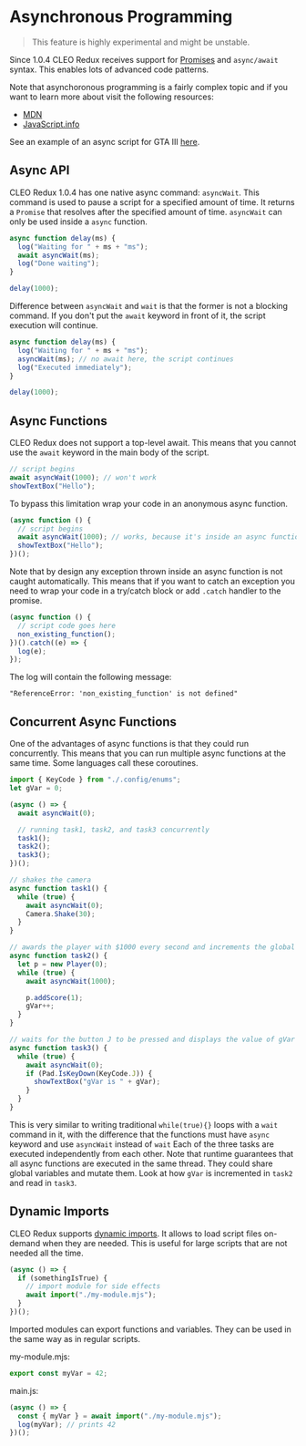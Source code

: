 # Asynchronous Programming

> This feature is highly experimental and might be unstable.

Since 1.0.4 CLEO Redux receives support for [Promises](https://developer.mozilla.org/en-US/docs/Web/JavaScript/Reference/Global_Objects/Promise) and `async/await` syntax. This enables lots of advanced code patterns.

Note that asynchoronous programming is a fairly complex topic and if you want to learn more about visit the following resources:

- [MDN](https://developer.mozilla.org/en-US/docs/Learn/JavaScript/Asynchronous/Introducing)
- [JavaScript.info](https://javascript.info/async)

See an example of an async script for GTA III [here](https://github.com/x87/luigi3_async).

## Async API

CLEO Redux 1.0.4 has one native async command: `asyncWait`. This command is used to pause a script for a specified amount of time. It returns a `Promise` that resolves after the specified amount of time. `asyncWait` can only be used inside a `async` function.

```js
async function delay(ms) {
  log("Waiting for " + ms + "ms");
  await asyncWait(ms);
  log("Done waiting");
}

delay(1000);
```

Difference between `asyncWait` and `wait` is that the former is not a blocking command. If you don't put the `await` keyword in front of it, the script execution will continue.

```js
async function delay(ms) {
  log("Waiting for " + ms + "ms");
  asyncWait(ms); // no await here, the script continues
  log("Executed immediately");
}

delay(1000);
```

## Async Functions

CLEO Redux does not support a top-level await. This means that you cannot use the `await` keyword in the main body of the script.

```js
// script begins
await asyncWait(1000); // won't work
showTextBox("Hello");
```

To bypass this limitation wrap your code in an anonymous async function.

```js
(async function () {
  // script begins
  await asyncWait(1000); // works, because it's inside an async function
  showTextBox("Hello");
})();
```

Note that by design any exception thrown inside an async function is not caught automatically. This means that if you want to catch an exception you need to wrap your code in a try/catch block or add `.catch` handler to the promise.

```js
(async function () {
  // script code goes here
  non_existing_function();
})().catch((e) => {
  log(e);
});
```

The log will contain the following message:

```
"ReferenceError: 'non_existing_function' is not defined"
```

## Concurrent Async Functions

One of the advantages of async functions is that they could run concurrently. This means that you can run multiple async functions at the same time. Some languages call these coroutines.

```js
import { KeyCode } from "./.config/enums";
let gVar = 0;

(async () => {
  await asyncWait(0);

  // running task1, task2, and task3 concurrently
  task1();
  task2();
  task3();
})();

// shakes the camera
async function task1() {
  while (true) {
    await asyncWait(0);
    Camera.Shake(30);
  }
}

// awards the player with $1000 every second and increments the global variable gVar
async function task2() {
  let p = new Player(0);
  while (true) {
    await asyncWait(1000);

    p.addScore(1);
    gVar++;
  }
}

// waits for the button J to be pressed and displays the value of gVar
async function task3() {
  while (true) {
    await asyncWait(0);
    if (Pad.IsKeyDown(KeyCode.J)) {
      showTextBox("gVar is " + gVar);
    }
  }
}
```

This is very similar to writing traditional `while(true){}` loops with a `wait` command in it, with the difference that the functions must have `async` keyword and use `asyncWait` instead of `wait`
Each of the three tasks are executed independently from each other. Note that runtime guarantees that all async functions are executed in the same thread. They could share global variables and mutate them. Look at how `gVar` is incremented in `task2` and read in `task3`.

## Dynamic Imports

CLEO Redux supports [dynamic imports](https://developer.mozilla.org/en-US/docs/Web/JavaScript/Reference/Operators/import). It allows to load script files on-demand when they are needed. This is useful for large scripts that are not needed all the time.

```js
(async () => {
  if (somethingIsTrue) {
    // import module for side effects
    await import("./my-module.mjs");
  }
})();
```

Imported modules can export functions and variables. They can be used in the same way as in regular scripts.

my-module.mjs:

```js
export const myVar = 42;
```

main.js:

```js
(async () => {
  const { myVar } = await import("./my-module.mjs");
  log(myVar); // prints 42
})();
```
